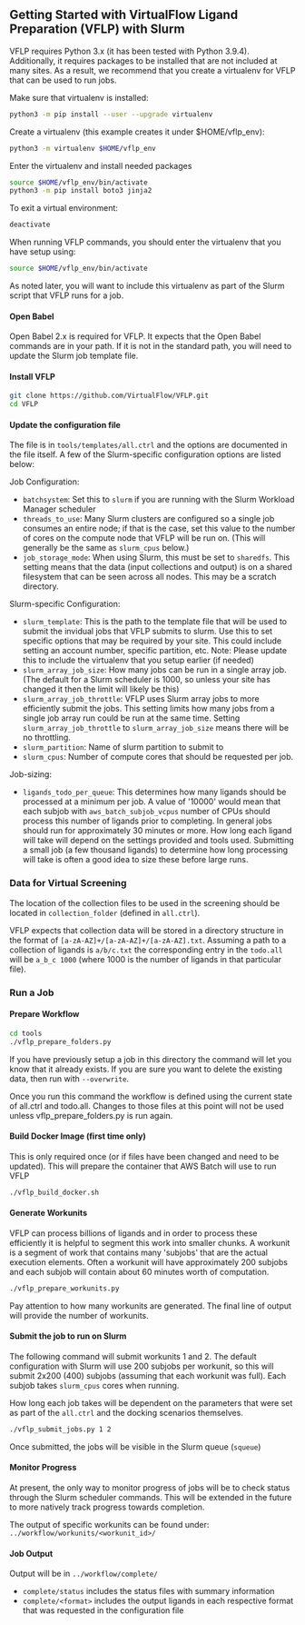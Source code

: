 
## Getting Started with VirtualFlow Ligand Preparation (VFLP) with Slurm


VFLP requires Python 3.x (it has been tested with Python 3.9.4). Additionally, it requires packages to be installed that are not included at many sites. As a result, we recommend that you create a virtualenv for VFLP that can be used to run jobs.

Make sure that virtualenv is installed:
```bash
python3 -m pip install --user --upgrade virtualenv
```

Create a virtualenv (this example creates it under $HOME/vflp_env):
```bash
python3 -m virtualenv $HOME/vflp_env
```

Enter the virtualenv and install needed packages
```bash
source $HOME/vflp_env/bin/activate
python3 -m pip install boto3 jinja2
```

To exit a virtual environment:
```bash
deactivate
```

When running VFLP commands, you should enter the virtualenv that you have setup using:
```bash
source $HOME/vflp_env/bin/activate
```

As noted later, you will want to include this virtualenv as part of the Slurm script that VFLP runs for a job.

#### Open Babel

Open Babel 2.x is required for VFLP. It expects that the Open Babel commands are in your path. If it is not in the standard path, you will need to update the Slurm job template file.

#### Install VFLP

```bash
git clone https://github.com/VirtualFlow/VFLP.git
cd VFLP
```

#### Update the configuration file

The file is in `tools/templates/all.ctrl` and the options are documented in the file itself. A few of the Slurm-specific configuration options are listed below:

Job Configuration:

- `batchsystem`: Set this to `slurm` if you are running with the Slurm Workload Manager scheduler
- `threads_to_use`: Many Slurm clusters are configured so a single job consumes an entire node; if that is the case, set this value to the number of cores on the compute node that VFLP will be run on. (This will generally be the same as `slurm_cpus` below.)
- `job_storage_mode`: When using Slurm, this must be set to `sharedfs`. This setting means that the data (input collections and output) is on a shared filesystem that can be seen across all nodes. This may be a scratch directory.

Slurm-specific Configuration:

- `slurm_template`: This is the path to the template file that will be used to submit the invidual jobs that VFLP submits to slurm. Use this to set specific options that may be required by your site. This could include setting an account number, specific partition, etc. Note: Please update this to include the virtualenv that you setup earlier (if needed)
- `slurm_array_job_size`: How many jobs can be run in a single array job. (The default for a Slurm scheduler is 1000, so unless your site has changed it then the limit will likely be this)
- `slurm_array_job_throttle`: VFLP uses Slurm array jobs to more efficiently submit the jobs.  This setting limits how many jobs from a single job array run could be run at the same time. Setting `slurm_array_job_throttle` to `slurm_array_job_size` means there will be no throttling.
- `slurm_partition`: Name of slurm partition to submit to
- `slurm_cpus`: Number of compute cores that should be requested per job.

Job-sizing:

- `ligands_todo_per_queue`: This determines how many ligands should be processed at a minimum per job. A value of '10000' would mean that each subjob with `aws_batch_subjob_vcpus` number of CPUs should process this number of ligands prior to completing. In general jobs should run for approximately 30 minutes or more. How long each ligand will take will depend on the settings provided and tools used. Submitting a small job (a few thousand ligands) to determine how long processing will take is often a good idea to size these before large runs.

### Data for Virtual Screening

The location of the collection files to be used in the screening should be located in `collection_folder` (defined in `all.ctrl`).

VFLP expects that collection data will be stored in a directory structure in the format of `[a-zA-AZ]+/[a-zA-AZ]+/[a-zA-AZ].txt`. Assuming a path to a collection of ligands is `a/b/c.txt` the corresponding entry in the `todo.all` will be `a_b_c 1000` (where 1000 is the number of ligands in that particular file).

### Run a Job

#### Prepare Workflow

```bash
cd tools
./vflp_prepare_folders.py
```

If you have previously setup a job in this directory the command will let you know that it already exists. If you are sure you want to delete the existing data, then run with `--overwrite`.

Once you run this command the workflow is defined using the current state of all.ctrl and todo.all. Changes to those files at this point will not be used unless vflp_prepare_folders.py is run again.

#### Build Docker Image (first time only)

This is only required once (or if files have been changed and need to be updated). This will prepare the container that AWS Batch will use to run VFLP

```bash
./vflp_build_docker.sh
```


#### Generate Workunits

VFLP can process billions of ligands and in order to process these efficiently it is helpful to segment this work into smaller chunks. A workunit is a segment of work that contains many 'subjobs' that are the actual execution elements. Often a workunit will have approximately 200 subjobs and each subjob will contain about 60 minutes worth of computation.

```bash
./vflp_prepare_workunits.py
```

Pay attention to how many workunits are generated. The final line of output will provide the number of workunits.

#### Submit the job to run on Slurm


The following command will submit workunits 1 and 2. The default configuration with
Slurm will use 200 subjobs per workunit, so this will submit 2x200 (400) subjobs
(assuming that each workunit was full). Each subjob takes `slurm_cpus` cores when running.

How long each job takes will be dependent on the parameters that were set as part of the `all.ctrl` and the docking scenarios themselves.

```bash
./vflp_submit_jobs.py 1 2
```

Once submitted, the jobs will be visible in the Slurm queue (`squeue`)

#### Monitor Progress

At present, the only way to monitor progress of jobs will be to check status through the Slurm scheduler commands. This will be extended in the future to more natively track progress towards completion.

The output of specific workunits can be found under: `../workflow/workunits/<workunit_id>/`


#### Job Output

Output will be in `../workflow/complete/`
 * `complete/status` includes the status files with summary information
 * `complete/<format>` includes the output ligands in each respective format that was requested in the configuration file








